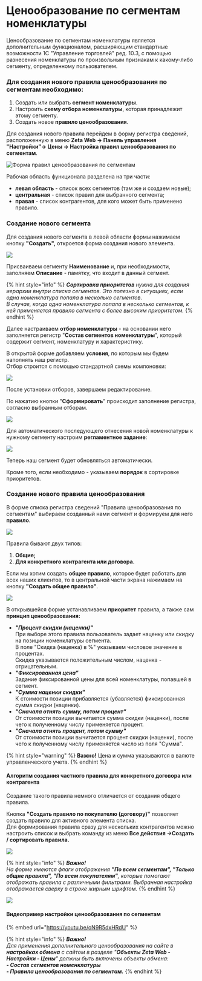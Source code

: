 # Ценообразование по сегментам номенклатуры

Ценообразование по сегментам номенклатуры является дополнительным функционалом, расширяющим стандартные возможности 1С "Управление торговлей" ред. 10.3, с помощью разнесения номенклатуры по произвольным признакам к какому-либо сегменту, определенному пользователем.

### Для создания **нового правила ценообразования по сегментам** необходимо:

1. Создать или выбрать **сегмент номенклатуры**.
2. Настроить **схему отбора номенклатуры**, которая принадлежит этому сегменту.
3. Создать новое **правило ценообразования**.

Для создания нового правила перейдем в форму регистра сведений, расположенную в меню **Zeta Web → Панель управления "Настройки"→  Цены → Настройка правил ценообразования по сегментам**.

![Форма правил ценообразования по сегментам](../../.gitbook/assets/2.png)

Рабочая область функционала разделена на три части:

* **левая область** - список всех сегментов (там же и создаем новые);
* **центральная** - список правил для выбранного сегмента;
* **правая** - список контрагентов, для кого может быть применено правило.

### **Создание нового сегмента**

Для создания нового сегмента в левой области формы нажимаем кнопку **"Создать",** откроется форма создания нового элемента.

![](<../../.gitbook/assets/1 (1).png>)

Присваиваем сегменту **Наименование** и, при необходимости, заполняем **Описание** - памятку, что входит в данный сегмент.

{% hint style="info" %}
_**Сортировка приоритетов** нужна для создания иерархии внутри списка сегментов. Это полезно в ситуациях, если одна номенклатура попала в несколько сегментов._\
_В случае, когда одна номенклатура попала в несколько сегментов, к ней применяется правило сегмента с более высоким приоритетом._
{% endhint %}

Далее настраиваем **отбор номенклатуры** - на основании него заполняется регистр "**Состав сегментов номенклатуры**", который содержит сегмент, номенклатуру и характеристику.

В открытой форме добавляем **условия**, по которым мы будем наполнять наш регистр. \
Отбор строится с помощью стандартной схемы компоновки:

![](../../.gitbook/assets/3.png)

После установки отборов, завершаем редактирование.

По нажатию кнопки "**Сформировать**" происходит заполнение регистра, согласно выбранным отборам.

![](../../.gitbook/assets/4.png)

Для автоматического последующего отнесения новой номенклатуры к нужному сегменту настроим **регламентное задание**:

![](<../../.gitbook/assets/Image 32.png>)

Теперь наш сегмент будет обновляться автоматически.

Кроме того, если необходимо - указываем **порядок** в сортировке приоритетов.

### Создание нового правила ценообразования

В форме списка регистра сведений "Правила ценообразования по сегментам" выбираем созданный нами сегмент и формируем для него **правило**.

![](<../../.gitbook/assets/Image 34.png>)

Правила бывают двух типов:

1. **Общие;**
2. **Для конкретного контрагента или договора.**

Если мы хотим создать **общее правило**, которое будет работать для всех наших клиентов, то в центральной части экрана нажимаем на кнопку **"Создать общее правило"**.

![](<../../.gitbook/assets/Image 35.png>)

В открывшейся форме устанавливаем **приоритет** правила, а также сам **принцип ценообразования:**

* _**"Процент скидки (наценки)"**_\
  При выборе этого правила пользователь задает наценку или скидку на позиции номенклатуры сегмента.\
  В поле "Скидка (наценка) в %" указываем числовое значение в процентах. \
  Скидка указывается положительным числом, наценка - отрицательным.
* _**"Фиксированная цена"**_\
  Задание фиксированной цены для всей номенклатуры, попавшей в сегмент.
* _**"Сумма наценки скидки"**_\
  К стоимости позиции прибавляется (убавляется) фиксированная сумма скидки (наценки).
* _**"Сначала отнять сумму, потом процент"**_\
  От стоимости позиции вычитается сумма скидки (наценки), после чего к полученному числу применяется процент.
* _**"Сначала отнять процент, потом сумму"**_\
  От стоимости позиции вычитается процент скидки (наценки), после чего к полученному числу применяется число из поля "Сумма".

{% hint style="warning" %}
**Важно!** Цена и сумма указываются в валюте управленческого учета.
{% endhint %}

#### **Алгоритм создания частного правила для конкретного договора или контрагента**

Создание такого правила немного отличается от создания общего правила.

Кнопка **"Создать правило по покупателю (договору)"** позволяет создать правило для активного элемента списка. \
Для формирования правила сразу для нескольких контрагентов можно настроить список и выбрать команду из меню **Все действия →Создать / сортировать правила.**

![](<../../.gitbook/assets/Image 36 (1).png>)

{% hint style="info" %}
_**Важно!**_ \
_На форме имеются флаги отображения **"По всем сегментам", "Только общие правила", "По всем покупателям"**, которые помогают отображать правила с различными фильтрами. Выбранная настройка отображается сверху в строке жирным шрифтом._
{% endhint %}

![](<../../.gitbook/assets/Image 38.png>)

#### Видеопример настройки ценообразования по сегментам

{% embed url="https://youtu.be/oN9R5dxHRdU" %}

{% hint style="info" %}
_**Важно!**_ \
_Для применения дополнительного ценообразования на сайте в **настройках обмена** с сайтом в разделе "**Объекты Zeta Web - Настройки - Цены**" должны быть включены объекты обмена:_\
_**- Состав сегментов номенклатуры**_\
_**- Правила ценообразования по сегментам.**_
{% endhint %}
